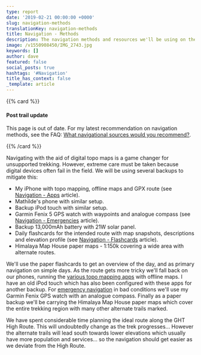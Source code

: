 ```yaml
---
type: report
date: '2019-02-21 00:00:00 +0000'
slug: navigation-methods
translationKey: navigation-methods
title: Navigation - Methods
description: The navigation methods and resources we'll be using on the trek.
image: /v1550908450/IMG_2743.jpg
keywords: []
author: dave
featured: false
social_posts: true
hashtags: '#Navigation'
title_has_context: false
_template: article
---
```





{{% card %}}

#### Post trail update

This page is out of date. For my latest recommendation on navigation methods, see the FAQ: [What navigational sources would you recommend?](/expeditions/great-himalaya-trail/faq/#what-navigational-sources-would-you-recommend).

{{% /card %}}

Navigating with the aid of digital topo maps is a game changer for unsupported trekking. However, extreme care must be taken because digital devices often fail in the field. We will be using several backups to mitigate this:

* My iPhone with topo mapping, offline maps and GPX route (see [Navigation - Apps](/expeditions/great-himalaya-trail/navigation-apps/) article).
* Mathilde's phone with similar setup.
* Backup iPod touch with similar setup.
* Garmin Fenix 5 GPS watch with waypoints and analogue compass (see [Navigation - Emergencies](/expeditions/great-himalaya-trail/navigation-emergencies/) article).
* Backup 13,000mAh battery with 21W solar panel.
* Daily flashcards for the intended route with map snapshots, descriptions and elevation profile (see [Navigation - Flashcards](/expeditions/great-himalaya-trail/navigation-flashcards/) article).
* Himalaya Map House paper maps - 1:150k covering a wide area with alternate routes.

We'll use the paper flashcards to get an overview of the day, and as primary navigation on simple days. As the route gets more tricky we'll fall back on our phones, running the [various topo mapping apps](/expeditions/great-himalaya-trail/navigation-apps/) with offline maps. I have an old iPod touch which has also been configured with these apps for another backup. For [emergency navigation](/expeditions/great-himalaya-trail/navigation-emergencies/) in bad conditions we'll use my Garmin Fenix GPS watch with an analogue compass. Finally as a paper backup we'll be carrying the Himalaya Map House paper maps which cover the entire trekking region with many other alternate trails marked.

We have spent considerable time planning the ideal route along the GHT High Route. This will undoubtedly change as the trek progresses... However the alternate trails will lead south towards lower elevations which usually have more population and services... so the navigation should get easier as we deviate from the High Route.
